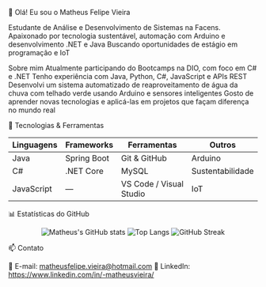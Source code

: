 👋 Olá! Eu sou o Matheus Felipe Vieira

Estudante de Análise e Desenvolvimento de Sistemas na Facens.
Apaixonado por tecnologia sustentável, automação com Arduino e desenvolvimento .NET e Java
Buscando oportunidades de estágio em programação e IoT

Sobre mim
Atualmente participando do Bootcamps na DIO, com foco em C# e .NET
Tenho experiência com Java, Python, C#, JavaScript e APIs REST
Desenvolvi um sistema automatizado de reaproveitamento de água da chuva com telhado verde usando Arduino e sensores inteligentes
Gosto de aprender novas tecnologias e aplicá-las em projetos que façam diferença no mundo real

🧰 Tecnologias & Ferramentas

<div align="center">

| **Linguagens** | **Frameworks** | **Ferramentas** | **Outros** |
|----------------|----------------|-----------------|-------------|
| Java  | Spring Boot  | Git & GitHub  | Arduino  |
| C#  | .NET Core  | MySQL  | Sustentabilidade  |
| JavaScript  | — | VS Code / Visual Studio  | IoT  |

</div>

📊 Estatísticas do GitHub
<div align="center">

![Matheus's GitHub stats](https://github-readme-stats.vercel.app/api?username=Matheusmizu&show_icons=true&theme=github_dark)
![Top Langs](https://github-readme-stats.vercel.app/api/top-langs/?username=Matheusmizu&layout=compact&theme=github_dark)
![GitHub Streak](https://streak-stats.demolab.com?user=Matheusmizu&theme=github-dark)

</div>
📫 Contato

📧 E-mail: matheusfelipe.vieira@hotmail.com
💼 LinkedIn: https://www.linkedin.com/in/-matheusvieira/
